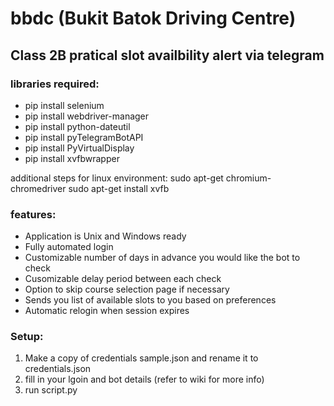 # bbdc (Bukit Batok Driving Centre)
## Class 2B pratical slot availbility alert via telegram

### libraries required:
- pip install selenium
- pip install webdriver-manager
- pip install python-dateutil
- pip install pyTelegramBotAPI
- pip install PyVirtualDisplay
- pip install xvfbwrapper

additional steps for linux environment:
sudo apt-get chromium-chromedriver
sudo apt-get install xvfb

### features:
- Application is Unix and Windows ready
- Fully automated login
- Customizable number of days in advance you would like the bot to check
- Cusomizable delay period between each check
- Option to skip course selection page if necessary
- Sends you list of available slots to you based on preferences
- Automatic relogin when session expires

### Setup:
1) Make a copy of credentials sample.json and rename it to credentials.json
2) fill in your lgoin and bot details (refer to wiki for more info)
3) run script.py